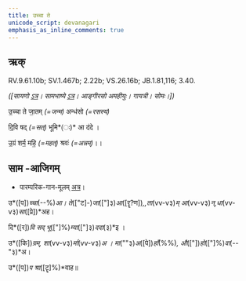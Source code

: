 ```yaml
---
title: उच्चा ते  
unicode_script: devanagari  
emphasis_as_inline_comments: true
---   
```


## ऋक्

RV.9.61.10b; SV.1.467b; 2.22b; VS.26.16b; JB.1.81,116; 3.40.

*([सायणो [ऽत्र](https://archive.org/stream/RgVedaWithSayanasCommentaryPart4/rv_sayanabhasya_part4#page/n185/mode/1up&sa=D&ust=1542425956331000)। सामभाष्ये [ऽत्र](https://archive.org/details/SamaVedaSanhitaWithSayanabhashyaVolume2SatyavrataSamasrami1876bis_201804/page/n19&sa=D&ust=1542425956331000)। आङ्गीरसो अमहीयुः। गायत्री। सोमः।])*

उ॒च्चा ते जा॒तम् *(=जन्म)* अन्ध॑सो *(=रसस्य)*

दि॒वि षद् *(=सत्)* भूमि*(ः)* आ द॑दे ।

उ॒ग्रं शर्म॒ महि॒ *(=महत्)* श्रवः॑ *(=अन्नम्)*।।

## साम -आजिगम्

- पारम्परिक-गान-मूलम् [अत्र](https://sanskritdocuments.org/sites/pssramanujaswamy/VIVAAHA%20UPANAYANA%20SAAMAANI.pdf&sa=D&ust=1542425956332000)।

उ*([प])*च्चा*(--%)*आ। ते*(["ट]-)*जा*(["]३)*आ*([रॄ?ण])*,,ता*(vv-v३)*म् आ*(vv-v३)*न्,धा*(vv-v३)*सा*([प्रे])*अह।

दि*([र])*वि सद् भू*(["]%)*म्या*(["]३)*ददा*(३)*इ ।

उ*([कि])*ग्रम्, शा*(vv-v३)*र्मा*(vv-v३)*अ । मा*(""३)*अ*([पे])*हाँ*(%%)*, औ*(["])*हो*(["]%)*वा*(--"३)*अ।

उ*([प])*प श्रा*([टॄ]%)*वाह॥
